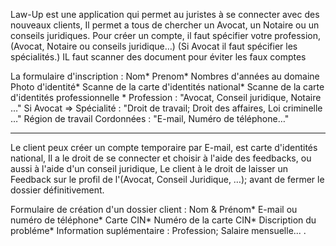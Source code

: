 
Law-Up est une application qui permet au juristes à se connecter avec des nouveaux clients,
Il permet a tous de chercher un Avocat, un Notaire ou un conseils juridiques.
Pour créer un compte, il faut spécifier votre profession, (Avocat, Notaire ou conseils juridique…)
(Si Avocat il faut spécifier les spécialités.)
IL faut scanner des document pour éviter les faux comptes

La formulaire d'inscription : 
Nom*
Prenom*
Nombres d'années au domaine
Photo d'identité*
Scanne de la carte d'identités national*
Scanne de la carte d'identités professionnelle *
Profession : "Avocat, Conseil juridique, Notaire …"
Si Avocat => Spécialité : "Droit de travail; Droit des affaires, Loi criminelle …"
Région de travail
Cordonnées : "E-mail, Numéro de téléphone…"
___

Le client peux créer un compte temporaire par E-mail, est carte d'identités national, 
Il a le droit de se connecter et choisir à l'aide des feedbacks, ou aussi à l'aide d'un conseil juridique, 
Le client à le droit de laisser un Feedback sur le profil de l'(Avocat, Conseil Juridique, …); avant de fermer le dossier définitivement.

Formulaire de création d'un dossier client : 
Nom & Prénom*
E-mail ou numéro de téléphone*
Carte CIN*
Numéro de la carte CIN*
Discription du probléme*
Information suplémentaire : 
Profession; Salaire mensuelle... . 

